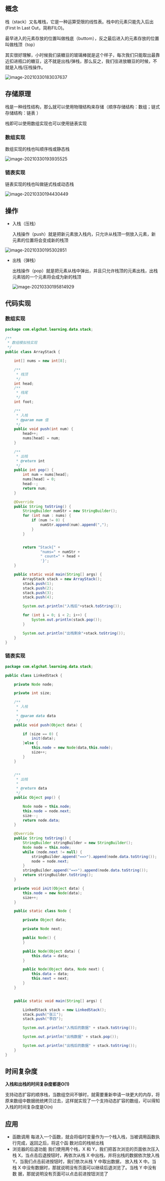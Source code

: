 ## 概念

栈（stack）又名堆栈，它是一种运算受限的线性表。栈中的元素只能先入后出(First In Last Out，简称FILO)。

最早进入的元素存放的位置叫做栈底（buttom），反之最后进入的元素存放的位置叫做栈顶（top）

其实很好理解，小时候我们装糖豆的玻璃棒就是这个样子，每次我们只能取出最靠近扣进瓶口的糖豆，这不就是出栈/弹栈，那么反之，我们往进放糖豆的时候，不就是入栈/压栈操作。

![image-20210330183037637](https://elgchat-oss.oss-accelerate.aliyuncs.com/elgchat/2021_03_30/image-20210330183037637.png)

## 存储原理

栈是一种线性结构，那么就可以使用物理结构来存储（顺序存储结构：数组；链式存储结构：链表 ）

栈即可以使用数组实现也可以使用链表实现

### 数组实现

数组实现的栈也叫顺序栈或静态栈

![image-20210330193935525](https://elgchat-oss.oss-accelerate.aliyuncs.com/elgchat/2021_03_30/image-20210330193935525.png)

### 链表实现

链表实现的栈也叫做链式栈或动态栈

![image-20210330194430449](https://elgchat-oss.oss-accelerate.aliyuncs.com/elgchat/2021_03_30/image-20210330194430449.png)

## 操作

* 入栈（压栈）

  入栈操作（push）就是把新元素放入栈内，只允许从栈顶一侧放入元素，新元素的位置将会变成新的栈顶

![image-20210330195302851](https://elgchat-oss.oss-accelerate.aliyuncs.com/elgchat/2021_03_30/image-20210330195302851.png)

* 出栈（弹栈）

  出栈操作（pop）就是把元素从栈中弹出，并且只允许栈顶的元素出栈，出栈元素钱的一个元素将会成为新的栈顶

  ![image-20210330195814929](https://elgchat-oss.oss-accelerate.aliyuncs.com/elgchat/2021_03_30/image-20210330195814929.png)

## 代码实现

### 数组实现

```java
package com.elgchat.learning.data.stack;

/**
 * 数组模拟栈实现
 */
public class ArrayStack {

    int[] nums = new int[8];

    /**
     * 栈顶
     */
    int head;
    /**
     * 栈尾
     */
    int foot;

    /**
     * 入栈
     * @param num 值
     */
    public void push(int num) {
        head++;
        nums[head] = num;
    }

    /**
     * 出栈
     * @return int
     */
    public int pop() {
        int num = nums[head];
        nums[head] = 0;
        head--;
        return num;
    }

    @Override
    public String toString() {
        StringBuilder numStr = new StringBuilder();
        for (int num : nums) {
            if (num != 0) {
                numStr.append(num).append(",");
            }
        }


        return "Stack{" +
                "nums=" + numStr +
                " count=" + head +
                '}';
    }

    public static void main(String[] args) {
        ArrayStack stack = new ArrayStack();
        stack.push(1);
        stack.push(2);
        stack.push(3);
        stack.push(4);

        System.out.println("入栈后"+stack.toString());

        for (int i = 0; i < 2; i++) {
            System.out.println(stack.pop());
        }

        System.out.println("出栈剩余"+stack.toString());
    }
}

```

### 链表实现

```java
package com.elgchat.learning.data.stack;

public class LinkedStack {

    private Node node;

    private int size;

    /**
     * 入栈
     *
     * @param data data
     */
    public void push(Object data) {

        if (size == 0) {
            init(data);
        }else {
            this.node = new Node(data,this.node);
            size++;
        }
    }


    /**
     * 出栈
     *
     * @return data
     */
    public Object pop() {

        Node node = this.node;
        this.node = node.next;
        size--;
        return node.data;
    }

    @Override
    public String toString() {
        StringBuilder stringBuilder = new StringBuilder();
        Node node = this.node;
        while (node.next != null) {
            stringBuilder.append("==>").append(node.data.toString());
            node = node.next;
        }
        stringBuilder.append("==>").append(node.data.toString());
        return stringBuilder.toString();
    }

    private void init(Object data) {
        this.node = new Node(data);
        size++;
    }

    public static class Node {

        private Object data;

        private Node next;

        public Node() {
        }

        public Node(Object data) {
            this.data = data;
        }

        public Node(Object data, Node next) {
            this.data = data;
            this.next = next;
        }
    }


    public static void main(String[] args) {

        LinkedStack stack = new LinkedStack();
        stack.push("张三");
        stack.push("李四");

        System.out.println("入栈后的数据" + stack.toString());

        System.out.println("出栈数据" + stack.pop());

        System.out.println("出栈后的数据" + stack.toString());
    }
}

```

## 时间复杂度

**入栈和出栈的时间复杂度都是O(1)**

支持动态扩容的顺序栈，当数组空间不够时，就需要重新申请一块更大的内存，将原来数组中数据统统拷贝过去，这样就实现了一个支持动态扩容的数组，可以得知入栈的时间复杂度是O(n)

## 应用

* 函数调用
    每进入一个函数，就会将临时变量作为一个栈入栈，当被调用函数执行完成，返回之后，将这个函
    数对应的栈帧出栈
* 浏览器的后退功能
  我们使用两个栈，X 和 Y，我们把首次浏览的页面依次压入栈 X，当点击后退按钮时，再依次从栈 X 中出栈，并将出栈的数据依次放入栈 Y。当我们点击前进按钮时，我们依次从栈 Y 中取出数据， 放入栈 X 中。当栈 X 中没有数据时，那就说明没有页面可以继续后退浏览了。当栈 Y 中没有数 据，那就说明没有页面可以点击前进按钮浏览了